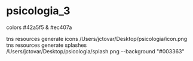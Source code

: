 # psicologia_3

colors #42a5f5 & #ec407a

tns resources generate icons /Users/jctovar/Desktop/psicologia/icon.png 
tns resources generate splashes /Users/jctovar/Desktop/psicologia/splash.png --background "#003363"
